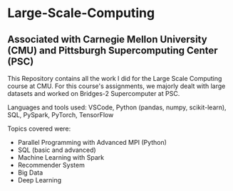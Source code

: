# Large-Scale-Computing

## Associated with Carnegie Mellon University (CMU) and Pittsburgh Supercomputing Center (PSC)

This Repository contains all the work I did for the Large Scale Computing course at CMU. For this course's assignments, we majorly dealt with large datasets and worked on Bridges-2 Supercomputer at PSC. 

Languages and tools used: VSCode, Python (pandas, numpy, scikit-learn), SQL, PySpark, PyTorch, TensorFlow

Topics covered were:
- Parallel Programming with Advanced MPI (Python)
- SQL (basic and advanced)
- Machine Learning with Spark
- Recommender System
- Big Data
- Deep Learning
